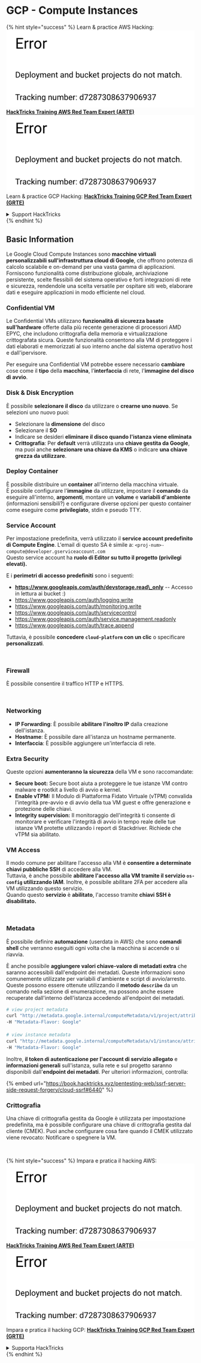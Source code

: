 # GCP - Compute Instances

{% hint style="success" %}
Learn & practice AWS Hacking:<img src="../../../../.gitbook/assets/image (1) (1).png" alt="" data-size="line">[**HackTricks Training AWS Red Team Expert (ARTE)**](https://training.hacktricks.xyz/courses/arte)<img src="../../../../.gitbook/assets/image (1) (1).png" alt="" data-size="line">\
Learn & practice GCP Hacking: <img src="../../../../.gitbook/assets/image (2).png" alt="" data-size="line">[**HackTricks Training GCP Red Team Expert (GRTE)**<img src="../../../../.gitbook/assets/image (2).png" alt="" data-size="line">](https://training.hacktricks.xyz/courses/grte)

<details>

<summary>Support HackTricks</summary>

* Check the [**subscription plans**](https://github.com/sponsors/carlospolop)!
* **Join the** 💬 [**Discord group**](https://discord.gg/hRep4RUj7f) or the [**telegram group**](https://t.me/peass) or **follow** us on **Twitter** 🐦 [**@hacktricks\_live**](https://twitter.com/hacktricks\_live)**.**
* **Share hacking tricks by submitting PRs to the** [**HackTricks**](https://github.com/carlospolop/hacktricks) and [**HackTricks Cloud**](https://github.com/carlospolop/hacktricks-cloud) github repos.

</details>
{% endhint %}

## Basic Information

Le Google Cloud Compute Instances sono **macchine virtuali personalizzabili sull'infrastruttura cloud di Google**, che offrono potenza di calcolo scalabile e on-demand per una vasta gamma di applicazioni. Forniscono funzionalità come distribuzione globale, archiviazione persistente, scelte flessibili del sistema operativo e forti integrazioni di rete e sicurezza, rendendole una scelta versatile per ospitare siti web, elaborare dati e eseguire applicazioni in modo efficiente nel cloud.

### Confidential VM

Le Confidential VMs utilizzano **funzionalità di sicurezza basate sull'hardware** offerte dalla più recente generazione di processori AMD EPYC, che includono crittografia della memoria e virtualizzazione crittografata sicura. Queste funzionalità consentono alla VM di proteggere i dati elaborati e memorizzati al suo interno anche dal sistema operativo host e dall'ipervisore.

Per eseguire una Confidential VM potrebbe essere necessario **cambiare** cose come il **tipo** della **macchina**, l'**interfaccia** di rete, l'**immagine del disco di avvio**.

### Disk & Disk Encryption

È possibile **selezionare il disco** da utilizzare o **crearne uno nuovo**. Se selezioni uno nuovo puoi:

* Selezionare la **dimensione** del disco
* Selezionare il **SO**
* Indicare se desideri **eliminare il disco quando l'istanza viene eliminata**
* **Crittografia**: Per **default** verrà utilizzata una **chiave gestita da Google**, ma puoi anche **selezionare una chiave da KMS** o indicare **una chiave grezza da utilizzare**.

### Deploy Container

È possibile distribuire un **container** all'interno della macchina virtuale.\
È possibile configurare l'**immagine** da utilizzare, impostare il **comando** da eseguire all'interno, **argomenti**, montare un **volume** e **variabili d'ambiente** (informazioni sensibili?) e configurare diverse opzioni per questo container come eseguire come **privilegiato**, stdin e pseudo TTY.

### Service Account

Per impostazione predefinita, verrà utilizzato il **service account predefinito di Compute Engine**. L'email di questo SA è simile a: `<proj-num>-compute@developer.gserviceaccount.com`\
Questo service account ha **ruolo di Editor su tutto il progetto (privilegi elevati).**

E i **perimetri di accesso predefiniti** sono i seguenti:

* **https://www.googleapis.com/auth/devstorage.read\_only** -- Accesso in lettura ai bucket :)
* https://www.googleapis.com/auth/logging.write
* https://www.googleapis.com/auth/monitoring.write
* https://www.googleapis.com/auth/servicecontrol
* https://www.googleapis.com/auth/service.management.readonly
* https://www.googleapis.com/auth/trace.append

Tuttavia, è possibile **concedere `cloud-platform` con un clic** o specificare **personalizzati**.

<figure><img src="../../../../.gitbook/assets/image (327).png" alt=""><figcaption></figcaption></figure>

### Firewall

È possibile consentire il traffico HTTP e HTTPS.

<figure><img src="../../../../.gitbook/assets/image (326).png" alt=""><figcaption></figcaption></figure>

### Networking

* **IP Forwarding**: È possibile **abilitare l'inoltro IP** dalla creazione dell'istanza.
* **Hostname**: È possibile dare all'istanza un hostname permanente.
* **Interfaccia**: È possibile aggiungere un'interfaccia di rete.

### Extra Security

Queste opzioni **aumenteranno la sicurezza** della VM e sono raccomandate:

* **Secure boot:** Secure boot aiuta a proteggere le tue istanze VM contro malware e rootkit a livello di avvio e kernel.
* **Enable vTPM:** Il Modulo di Piattaforma Fidato Virtuale (vTPM) convalida l'integrità pre-avvio e di avvio della tua VM guest e offre generazione e protezione delle chiavi.
* **Integrity supervision:** Il monitoraggio dell'integrità ti consente di monitorare e verificare l'integrità di avvio in tempo reale delle tue istanze VM protette utilizzando i report di Stackdriver. Richiede che vTPM sia abilitato.

### VM Access

Il modo comune per abilitare l'accesso alla VM è **consentire a determinate chiavi pubbliche SSH** di accedere alla VM.\
Tuttavia, è anche possibile **abilitare l'accesso alla VM tramite il servizio `os-config` utilizzando IAM**. Inoltre, è possibile abilitare 2FA per accedere alla VM utilizzando questo servizio.\
Quando questo **servizio** è **abilitato**, l'accesso tramite **chiavi SSH è disabilitato.**

<figure><img src="../../../../.gitbook/assets/image (328).png" alt=""><figcaption></figcaption></figure>

### Metadata

È possibile definire **automazione** (userdata in AWS) che sono **comandi shell** che verranno eseguiti ogni volta che la macchina si accende o si riavvia.

È anche possibile **aggiungere valori chiave-valore di metadati extra** che saranno accessibili dall'endpoint dei metadati. Queste informazioni sono comunemente utilizzate per variabili d'ambiente e script di avvio/arresto. Queste possono essere ottenute utilizzando il **metodo `describe`** da un comando nella sezione di enumerazione, ma possono anche essere recuperate dall'interno dell'istanza accedendo all'endpoint dei metadati.
```bash
# view project metadata
curl "http://metadata.google.internal/computeMetadata/v1/project/attributes/?recursive=true&alt=text" \
-H "Metadata-Flavor: Google"

# view instance metadata
curl "http://metadata.google.internal/computeMetadata/v1/instance/attributes/?recursive=true&alt=text" \
-H "Metadata-Flavor: Google"
```
Inoltre, **il token di autenticazione per l'account di servizio allegato** e **informazioni generali** sull'istanza, sulla rete e sul progetto saranno disponibili dall'**endpoint dei metadati**. Per ulteriori informazioni, controlla:

{% embed url="https://book.hacktricks.xyz/pentesting-web/ssrf-server-side-request-forgery/cloud-ssrf#6440" %}

### Crittografia

Una chiave di crittografia gestita da Google è utilizzata per impostazione predefinita, ma è possibile configurare una chiave di crittografia gestita dal cliente (CMEK). Puoi anche configurare cosa fare quando il CMEK utilizzato viene revocato: Notificare o spegnere la VM.

<figure><img src="../../../../.gitbook/assets/image (329).png" alt=""><figcaption></figcaption></figure>

{% hint style="success" %}
Impara e pratica il hacking AWS:<img src="../../../../.gitbook/assets/image (1) (1).png" alt="" data-size="line">[**HackTricks Training AWS Red Team Expert (ARTE)**](https://training.hacktricks.xyz/courses/arte)<img src="../../../../.gitbook/assets/image (1) (1).png" alt="" data-size="line">\
Impara e pratica il hacking GCP: <img src="../../../../.gitbook/assets/image (2).png" alt="" data-size="line">[**HackTricks Training GCP Red Team Expert (GRTE)**<img src="../../../../.gitbook/assets/image (2).png" alt="" data-size="line">](https://training.hacktricks.xyz/courses/grte)

<details>

<summary>Supporta HackTricks</summary>

* Controlla i [**piani di abbonamento**](https://github.com/sponsors/carlospolop)!
* **Unisciti al** 💬 [**gruppo Discord**](https://discord.gg/hRep4RUj7f) o al [**gruppo telegram**](https://t.me/peass) o **seguici** su **Twitter** 🐦 [**@hacktricks\_live**](https://twitter.com/hacktricks\_live)**.**
* **Condividi trucchi di hacking inviando PR ai** [**HackTricks**](https://github.com/carlospolop/hacktricks) e [**HackTricks Cloud**](https://github.com/carlospolop/hacktricks-cloud) repository GitHub.

</details>
{% endhint %}
